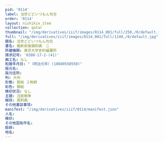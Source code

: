 ```yaml
---
pid: '0114'
label: 当世どどいつもん句合
order: '0114'
layout: nishikie_item
collection: qatar
thumbnail: "/img/derivatives/iiif/images/0114_001/full/250,/0/default.jpg"
full: "/img/derivatives/iiif/images/0114_001/full/1140,/0/default.jpg"
題名: 当世どどいつもん句合
書名: 維新前後諷刺画　二
所蔵機関: 東京大学史料編纂所
請求記号: '0380-17-2-(41)'
画工名: なし
和暦年月日: "（明治元年）(18680550550)"
版元名: 
版元住所: 
判: 大判
形態: 竪絵 ２枚続
彩色: 錦絵
検印状況: なし
主題: 戊辰戦争
細目: 風刺画
その他書誌事項: 
manifest: "/img/derivatives/iiif/0114/manifest.json"
人名: 
検印: 
その他固有件名: 
彫師: 
地名: 
---
```

